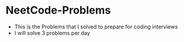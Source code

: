 # NeetCode-Problems
* This is the Problems that I solved to prepare for coding interviews
* I will solve 3 problems per day
